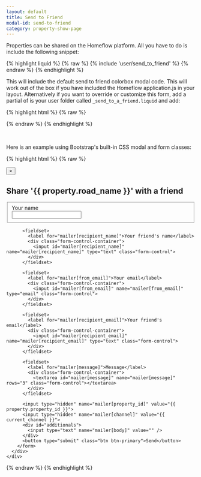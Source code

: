 ```yaml
---
layout: default
title: Send to Friend
modal-id: send-to-friend
category: property-show-page
---
```

Properties can be shared on the Homeflow platform. All you have to do is include the following snippet:

{% highlight liquid %}
{% raw %}
	{% include 'user/send_to_friend' %}
{% endraw %}
{% endhighlight %}

This will include the default send to friend colorbox modal code. This will work out of the box if you have included the Homeflow application.js in your layout. Alternatively if you want to override or customize this form, add a partial of is your user folder called ``_send_to_a_friend.liquid`` and add:

{% highlight html %}
{% raw %}

<div class="modal" id="send_to_friend_modal" style="display:none;">

 <div class="modal-header">
  <a class="close" data-dismiss="modal">×</a>
  <h3>Share '{{ property.road_name }}' with a friend</h3>
 </div>

 <div class="modal-body">
  <form action="/user/send_to_friend" method="post">
   <div class="control-group">
    <label class="text" for="mailer[from_name]">Your name</label>
    <input id="mailer[from_name]" name="mailer[from_name]" type="text">
    <label class="text" for="mailer[recipient_name]">Your friend's name</label>
    <input id="mailer[recipient_name]" name="mailer[recipient_name]" type="text">
   </div>
   <div class="control-group">
    <label class="text" for="mailer[from_email]">Your email</label>
    <input id="mailer[from_email]" name="mailer[from_email]" type="email">
    <label class="text" for="mailer[recipient_email]">Your friend's email</label>
    <input id="mailer[recipient_email]" name="mailer[recipient_email]" type="text">
   </div>
   <div class="control-group">
    <label class="text" for="mailer[message]">Message</label>
    <textarea id="mailer[message]" name="mailer[message]" rows="3"></textarea>
   </div>
   <input type="hidden" name="mailer[property_id]" value="{{ property.property_id }}">
   <input type="hidden" name="mailer[channel]" value="{{ current_channel }}">
   <div id="additionals">
    <input type="text" name="mailer[body]" value="" />
   </div>
   <div class="submit">
    <input name="submit" type="submit" value="SEND">
   </div>
  </form>
 </div>
</div>

{% endraw %}
{% endhighlight %}

<br />

Here is an example using Bootstrap's built-in CSS modal and form classes:

{% highlight html %}
{% raw %}
<div id="send_to_friend_modal" class="modal fade" tabindex="-1" role="dialog">
  <div class="modal-dialog">
    <div class="modal-content">
      <div class="modal-header">
        <button type="button" class="close" data-dismiss="modal" aria-hidden="true">×</button>
        <h2>Share '{{ property.road_name }}' with a friend</h2>
      </div>
      <div class="modal-body">
        <form action="/user/send_to_friend" method="post">
          <fieldset>
            <label for="mailer[from_name]">Your name</label>
            <div class="form-control-container">
              <input id="mailer[from_name]" name="mailer[from_name]" type="text" class="form-control">
            </div>
          </fieldset>

          <fieldset>
            <label for="mailer[recipient_name]">Your friend's name</label>
            <div class="form-control-container">
              <input id="mailer[recipient_name]" name="mailer[recipient_name]" type="text" class="form-control">
            </div>
          </fieldset>

          <fieldset>
            <label for="mailer[from_email]">Your email</label>
            <div class="form-control-container">
              <input id="mailer[from_email]" name="mailer[from_email]" type="email" class="form-control">
            </div>
          </fieldset>

          <fieldset>
            <label for="mailer[recipient_email]">Your friend's email</label>
            <div class="form-control-container">
              <input id="mailer[recipient_email]" name="mailer[recipient_email]" type="text" class="form-control">
            </div>
          </fieldset>

          <fieldset>
            <label for="mailer[message]">Message</label>
            <div class="form-control-container">
              <textarea id="mailer[message]" name="mailer[message]" rows="3" class="form-control"></textarea>
            </div>
          </fieldset>

          <input type="hidden" name="mailer[property_id]" value="{{ property.property_id }}">
          <input type="hidden" name="mailer[channel]" value="{{ current_channel }}">
          <div id="additionals">
            <input type="text" name="mailer[body]" value="" />
          </div>
          <button type="submit" class="btn btn-primary">Send</button>
        </form>
      </div>
    </div>
  </div>
</div>
{% endraw %}
{% endhighlight %}
